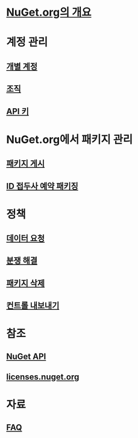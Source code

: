 # [NuGet.org의 개요](overview-nuget-org.md)
# 계정 관리
## [개별 계정](individual-accounts.md)
## [조직](organizations-on-nuget-org.md)
## [API 키](scoped-api-keys.md)
# NuGet.org에서 패키지 관리
## [패키지 게시](publish-a-package.md)
## [ID 접두사 예약 패키징](id-prefix-reservation.md)
# 정책
## [데이터 요청](policies/Data-requests.md)
## [분쟁 해결](policies/dispute-resolution.md)
## [패키지 삭제](policies/deleting-packages.md)
## [컨트롤 내보내기](policies/export-control.md)
# 참조
## [NuGet API](../api/overview.md)
## [licenses.nuget.org](licenses.nuget.org.md)
# 자료
## [FAQ](nuget-org-faq.md)
